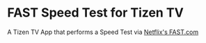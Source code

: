 # FAST Speed Test for Tizen TV

A Tizen TV App that performs a Speed Test via [Netflix\'s FAST.com](https://www.fast.com)